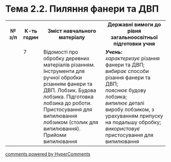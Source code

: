 <div id="hypercomments_widget" class="js-hypercomments-widget invisible"></div>

# Тема 2.2.  Пиляння фанери та ДВП

<table>
  <tr>
    <td width="10%" align="center"><b>№ з/п</b></td>
    <td width="10%" align="center"><b>К-ть годин</b></td>
    <td width="40%" align="center"><b>Зміст навчального матеріалу</b></td>
    <td width="40%" align="center"><b>Державні вимоги до рівня загальноосвітньої підготовки учня</b></td>
  </tr>
  <tr>
<td width="10%" style="vertical-align:top !important;"></td>
<td width="10%" style="vertical-align:top !important;">7</td>
    <td width="40%" style="vertical-align:top !important;">
Відомості про  обробку деревних матеріалів різанням. Інструменти для ручної обробки різанням фанери та ДВП. Лобзик. Будова лобзика. Підготовка лобзика до роботи. Пристосування для випилювання лобзиком (столик для випилювання). Прийоми випилювання
</td>
    <td width="40%" style="vertical-align:top !important;">
<i><b>Учень:</b></i><br>
<i>характеризує</i>  різання фанери та ДВП;<br>
<i>вибирає</i> способи різання фанери та ДВП;<br>
<i>пояснює</i> будову лобзика;<br>
<i>випилює</i>  деталі виробу лобзиком, з урахуванням припуску на подальшу обробку; <br>
<i>використовує</i> пристосування для випилювання
</td>
  </tr>
</table>

<div class="js-hypercomments-container">
<a href="http://hypercomments.com" class="hc-link" title="comments widget">comments powered by HyperComments</a>
</div>